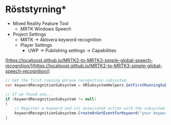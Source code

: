 # Röststyrning\*

* Mixed Reality Feature Tool
  * MRTK Windows Speech
* Project Settings
  * MRTK → Aktivera keyword recognition
  * Player Settings
    * UWP → Publishing settings → Capabilities

[https://localjoost.github.io/MRTK2-to-MRTK3-simple-global-speech-recognition/](https://localjoost.github.io/MRTK2-to-MRTK3-simple-global-speech-recognition/)

```csharp
// Get the first running phrase recognition subsystem.
var keywordRecognitionSubsystem = XRSubsystemHelpers.GetFirstRunningSubsystem<KeywordRecognitionSubsystem>();

// If we found one...
if (keywordRecognitionSubsystem != null)
{
    // Register a keyword and its associated action with the subsystem
    keywordRecognitionSubsystem.CreateOrGetEventForKeyword("your keyword").AddListener(() => Debug.Log("Keyword recognized"));
}
```
